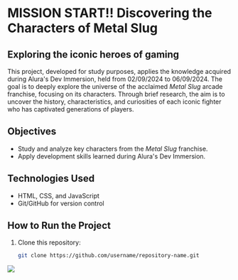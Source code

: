 # MISSION START!! Discovering the Characters of Metal Slug

## Exploring the iconic heroes of gaming

This project, developed for study purposes, applies the knowledge acquired during Alura's Dev Immersion, held from 02/09/2024 to 06/09/2024. The goal is to deeply explore the universe of the acclaimed *Metal Slug* arcade franchise, focusing on its characters. Through brief research, the aim is to uncover the history, characteristics, and curiosities of each iconic fighter who has captivated generations of players.

## Objectives

- Study and analyze key characters from the *Metal Slug* franchise.
- Apply development skills learned during Alura's Dev Immersion.

## Technologies Used

- HTML, CSS, and JavaScript
- Git/GitHub for version control

## How to Run the Project

1. Clone this repository:
   ```bash
   git clone https://github.com/username/repository-name.git


![](https://github.com/IsacMonteiro/ProjetoMetalSlug/blob/main/resources/img/readme-gif.gif)
